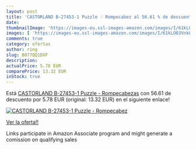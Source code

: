 ```yaml
---
layout: post
title: 'CASTORLAND B-27453-1 Puzzle - Rompecabez al 56.61 % de descuento'
date: 
thumbnailImage: 'https://images-eu.ssl-images-amazon.com/images/I/61kLO03VnkL._SL200_.jpg'
images: [ 'https://images-eu.ssl-images-amazon.com/images/I/61kLO03VnkL._SL200_.jpg' ]
comments: true
category: ofertas
author: ring
slug: B077QQ1DVF
description:
actualPrice: 5.78 EUR
comparePrice: 13.32 EUR
inStock: true
---
```


Está [CASTORLAND B-27453-1 Puzzle - Rompecabezas](https://www.amazon.es/dp/B077QQ1DVF/?tag=tolees-21) con 56.61 de descuento por 5.78 EUR (original: 13.32 EUR) en el siguiente enlace!

[![CASTORLAND B-27453-1 Puzzle - Rompecabez](https://images-eu.ssl-images-amazon.com/images/I/61kLO03VnkL._SL200_.jpg)](https://www.amazon.es/dp/B077QQ1DVF/?tag=tolees-21)

[Ver la oferta!!](https://www.amazon.es/dp/B077QQ1DVF/?tag=tolees-21)

Links participate in Amazon Associate program and might generate a comission on qualifying sales


